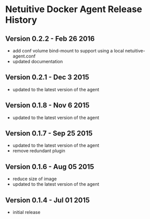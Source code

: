Netuitive Docker Agent Release History
======================================

Version 0.2.2 - Feb 26 2016
---------------------------
- add conf volume bind-mount to support using a local netuitive-agent.conf 
- updated documentation

Version 0.2.1 - Dec 3 2015
---------------------------
- updated to the latest version of the agent

Version 0.1.8 - Nov 6 2015
---------------------------
- updated to the latest version of the agent

Version 0.1.7 - Sep 25 2015
---------------------------
- updated to the latest version of the agent
- remove redundant plugin

Version 0.1.6 - Aug 05 2015
---------------------------
- reduce size of image
- updated to the latest version of the agent

Version 0.1.4 - Jul 01 2015
---------------------------
- initial release
